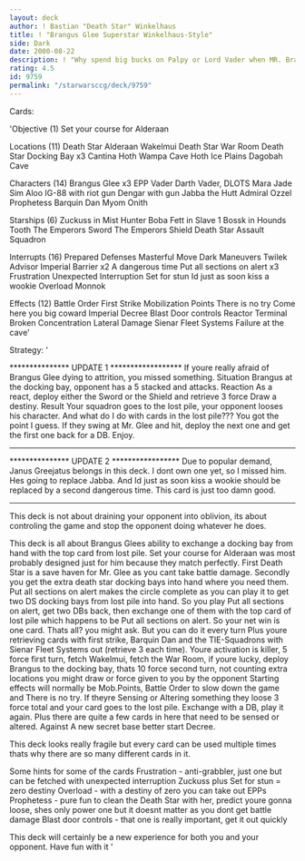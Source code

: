 ```yaml
---
layout: deck
author: ! Bastian "Death Star" Winkelhaus
title: ! "Brangus Glee Superstar Winkelhaus-Style"
side: Dark
date: 2000-08-22
description: ! "Why spend big bucks on Palpy or Lord Vader when MR. Brangus Glee is THE MAN??"
rating: 4.5
id: 9759
permalink: "/starwarsccg/deck/9759"
---
```

Cards: 

'Objective (1)
Set your course for Alderaan

Locations (11)
Death Star
Alderaan
Wakelmui
Death Star War Room
Death Star Docking Bay x3
Cantina
Hoth Wampa Cave
Hoth Ice Plains
Dagobah Cave

Characters (14)
Brangus Glee x3
EPP Vader
Darth Vader, DLOTS
Mara Jade
Sim Aloo
IG-88 with riot gun
Dengar with gun
Jabba the Hutt
Admiral Ozzel
Prophetess
Barquin Dan
Myom Onith

Starships (6)
Zuckuss in Mist Hunter
Boba Fett in Slave 1
Bossk in Hounds Tooth
The Emperors Sword
The Emperors Shield
Death Star Assault Squadron

Interrupts (16)
Prepared Defenses
Masterful Move
Dark Maneuvers
Twilek Advisor
Imperial Barrier x2
A dangerous time
Put all sections on alert x3
Frustration
Unexpected Interruption
Set for stun
Id just as soon kiss a wookie
Overload
Monnok

Effects (12)
Battle Order
First Strike
Mobilization Points
There is no try
Come here you big coward
Imperial Decree
Blast Door controls
Reactor Terminal
Broken Concentration
Lateral Damage
Sienar Fleet Systems
Failure at the cave'

Strategy: '

*************** UPDATE 1 ******************
If youre really afraid of Brangus Glee dying to attrition, you missed something.
Situation  Brangus at the docking bay, opponent has a 5 stacked and attacks.
Reaction  As a react, deploy either the Sword or the Shield and retrieve 3 force Draw a destiny.
Result  Your squadron goes to the lost pile, your opponent looses his character.
And what do I do with cards in the lost pile??? You got the point I guess.
If they swing at Mr. Glee and hit, deploy the next one and get the first one back for a DB. Enjoy.
**********************************************
*************** UPDATE 2 *****************
Due to popular demand, Janus Greejatus belongs in this deck. I dont own one yet, so I missed him.
Hes going to replace Jabba. And Id just as soon kiss a wookie should be replaced by a second
 dangerous time. This card is just too damn good.
**********************************************

This deck is not about draining your opponent into oblivion, its about controling the game and stop the opponent doing whatever he does.

This deck is all about Brangus Glees ability to exchange a docking bay from hand with the top card from lost pile. Set your course for Alderaan was most probably designed just for him because they match perfectly.
First Death Star is a save haven for Mr. Glee as you cant take battle damage. Secondly you get the extra death star docking bays into hand where you need them. Put all sections on alert makes the circle complete as you can play it to get two DS docking bays from lost pile into hand.
So you play Put all sections on alert, get two DBs back, then exchange one of them with the top card of lost pile which happens to be Put all sections on alert. So your net win is one card. Thats all? you might ask. But you can do it every turn Plus youre retrieving cards with first strike, Barquin Dan and the TIE-Squadrons with Sienar Fleet Systems out (retrieve 3 each time).
Youre activation is killer, 5 force first turn, fetch Wakelmui, fetch the War Room, if youre lucky, deploy Brangus to the docking bay, thats 10 force second turn, not counting extra locations you might draw or force given to you by the opponent
Starting effects will normally be Mob.Points, Battle Order to slow down the game and There is no try. If theyre Sensing or Altering something they loose 3 force total and your card goes to the lost pile. Exchange with a DB, play it again. Plus there are quite a few cards in here that need to be sensed or altered.
Against A new secret base better start Decree.

This deck looks really fragile but every card can be used multiple times thats why there are so many different cards in it.

Some hints for some of the cards 
Frustration - anti-grabbler, just one but can be fetched with unexpected interruption
Zuckuss plus Set for stun = zero destiny
Overload - with a destiny of zero you can take out EPPs
Prophetess - pure fun to clean the Death Star with her, predict youre gonna loose, shes only power one but it doesnt matter as you dont get battle damage
Blast door controls - that one is really important, get it out quickly

This deck will certainly be a new experience for both you and your opponent.
Have fun with it  '
